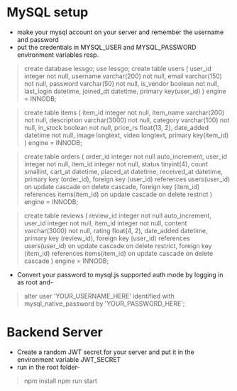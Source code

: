 # MySQL setup
- make your mysql account on your server and remember the username and password
- put the credentials in MYSQL_USER and MYSQL_PASSWORD environment variables resp.
> create database lessgo;
> use lessgo;
> create table users (
>    user_id integer not null,
>    username varchar(200) not null,
>    email varchar(150) not null,
>    password varchar(50) not null,
>    is_vendor boolean not null,
>    last_login datetime,
>    joined_dt datetime,
>    primary key(user_id)
>)
> engine = INNODB;

> create table items (
>    item_id integer not null,
>    item_name varchar(200) not null,
>    description varchar(3000) not null,
>    category varchar(100) not null,
>    in_stock boolean not null,
>    price_rs float(13, 2),
>    date_added datetime not null,
>    image longtext,
>    video longtext,
>    primary key(item_id)
>)
> engine = INNODB;

> create table orders (
>    order_id integer not null auto_increment,
>    user_id integer not null,
>    item_id integer not null,
>    status tinyint(4),
>    count smallint,
>    cart_at datetime,
>    placed_at datetime,
>    received_at datetime,
>    primary key (order_id),
>    foreign key (user_id) references users(user_id) on update cascade on delete cascade,
>    foreign key (item_id) references items(item_id) on update cascade on delete restrict
>)
> engine = INNODB;

> create table reviews (
>    review_id integer not null auto_increment,
>    user_id integer not null,
>    item_id integer not null,
>    content varchar(3000) not null,
>    rating float(4, 2),
>    date_added datetime,
>    primary key (review_id),
>    foreign key (user_id) references users(user_id) on update cascade on delete restrict,
>    foreign key (item_id) references items(item_id) on update cascade on delete cascade
>)
> engine = INNODB;

- Convert your password to mysql.js supported auth mode by logging in as root and-
> alter user 'YOUR_USERNAME_HERE' identified with mysql_native_password by 'YOUR_PASSWORD_HERE';

# Backend Server
- Create a random JWT secret for your server and put it in the environment variable JWT_SECRET
- run in the root folder-
> npm install
> npm run start